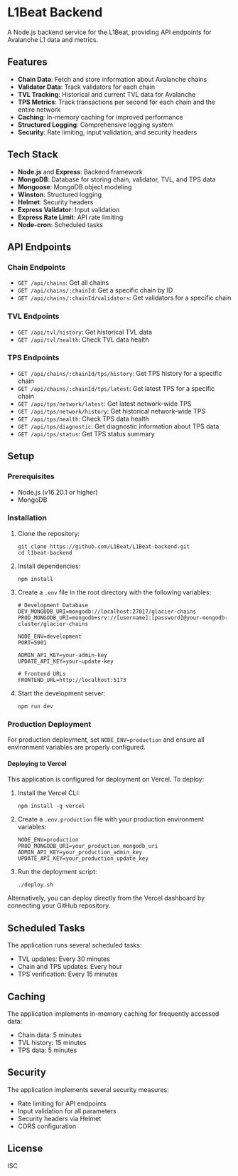 # L1Beat Backend

A Node.js backend service for the L1Beat, providing API endpoints for Avalanche L1 data and metrics.

## Features

- **Chain Data**: Fetch and store information about Avalanche chains
- **Validator Data**: Track validators for each chain
- **TVL Tracking**: Historical and current TVL data for Avalanche
- **TPS Metrics**: Track transactions per second for each chain and the entire network
- **Caching**: In-memory caching for improved performance
- **Structured Logging**: Comprehensive logging system
- **Security**: Rate limiting, input validation, and security headers

## Tech Stack

- **Node.js** and **Express**: Backend framework
- **MongoDB**: Database for storing chain, validator, TVL, and TPS data
- **Mongoose**: MongoDB object modeling
- **Winston**: Structured logging
- **Helmet**: Security headers
- **Express Validator**: Input validation
- **Express Rate Limit**: API rate limiting
- **Node-cron**: Scheduled tasks

## API Endpoints

### Chain Endpoints

- `GET /api/chains`: Get all chains
- `GET /api/chains/:chainId`: Get a specific chain by ID
- `GET /api/chains/:chainId/validators`: Get validators for a specific chain

### TVL Endpoints

- `GET /api/tvl/history`: Get historical TVL data
- `GET /api/tvl/health`: Check TVL data health

### TPS Endpoints

- `GET /api/chains/:chainId/tps/history`: Get TPS history for a specific chain
- `GET /api/chains/:chainId/tps/latest`: Get latest TPS for a specific chain
- `GET /api/tps/network/latest`: Get latest network-wide TPS
- `GET /api/tps/network/history`: Get historical network-wide TPS
- `GET /api/tps/health`: Check TPS data health
- `GET /api/tps/diagnostic`: Get diagnostic information about TPS data
- `GET /api/tps/status`: Get TPS status summary

## Setup

### Prerequisites

- Node.js (v16.20.1 or higher)
- MongoDB

### Installation

1. Clone the repository:
   ```
   git clone https://github.com/L1Beat/L1Beat-backend.git
   cd l1beat-backend
   ```

2. Install dependencies:
   ```
   npm install
   ```

3. Create a `.env` file in the root directory with the following variables:
   ```
   # Development Database
   DEV_MONGODB_URI=mongodb://localhost:27017/glacier-chains
   PROD_MONGODB_URI=mongodb+srv://[username]:[password]@your-mongodb-cluster/glacier-chains

   NODE_ENV=development
   PORT=5001

   ADMIN_API_KEY=your-admin-key
   UPDATE_API_KEY=your-update-key

   # Frontend URLs
   FRONTEND_URL=http://localhost:5173
   ```

4. Start the development server:
   ```
   npm run dev
   ```

### Production Deployment

For production deployment, set `NODE_ENV=production` and ensure all environment variables are properly configured.

#### Deploying to Vercel

This application is configured for deployment on Vercel. To deploy:

1. Install the Vercel CLI:
   ```
   npm install -g vercel
   ```

2. Create a `.env.production` file with your production environment variables:
   ```
   NODE_ENV=production
   PROD_MONGODB_URI=your_production_mongodb_uri
   ADMIN_API_KEY=your_production_admin_key
   UPDATE_API_KEY=your_production_update_key
   ```

3. Run the deployment script:
   ```
   ./deploy.sh
   ```

Alternatively, you can deploy directly from the Vercel dashboard by connecting your GitHub repository.

## Scheduled Tasks

The application runs several scheduled tasks:

- TVL updates: Every 30 minutes
- Chain and TPS updates: Every hour
- TPS verification: Every 15 minutes

## Caching

The application implements in-memory caching for frequently accessed data:

- Chain data: 5 minutes
- TVL history: 15 minutes
- TPS data: 5 minutes

## Security

The application implements several security measures:

- Rate limiting for API endpoints
- Input validation for all parameters
- Security headers via Helmet
- CORS configuration

## License

ISC 